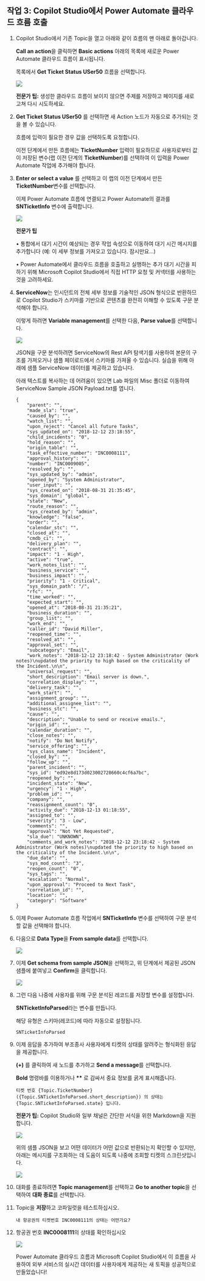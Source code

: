 ## 작업 3: Copilot Studio에서 Power Automate 클라우드 흐름 호출

1.  Copilot Studio에서 기존 Topic을 열고 아래와 같이 흐름의 맨 아래로 돌아갑니다. 

    **Call an action**을 클릭하면 **Basic actions** 아래의 목록에 새로운 Power Automate 클라우드 흐름이 표시됩니다. 

    목록에서 **Get Ticket Status USer50** 흐름을 선택합니다.

    <img src="./images/image20.png">

    **전문가 팁:** 생성한 클라우드 흐름이 보이지 않으면 주제를 저장하고 페이지를 새로 고쳐 다시 시도하세요.

2.  **Get Ticket Status USer50** 를 선택하면 새 Action 노드가 자동으로 추가되는 것을 볼 수 있습니다.

    흐름에 입력이 필요한 경우 값을 선택하도록 요청합니다.

    이전 단계에서 만든 흐름에는 **TicketNumber** 입력이 필요하므로 사용자로부터 값이 저장된 변수(랩 이전 단계의 **TicketNumber**)를
    선택하여 이 입력을 Power Automate 작업에 추가해야 합니다.

3.  **Enter or select a value** 를 선택하고 이 랩의 이전 단계에서 만든 **TicketNumber**변수를 선택합니다. 

    이제 Power Automate 흐름에 연결되고 Power Automate의 결과를 **SNTicketInfo** 변수에 출력합니다.

    <img src="./images/image21.png">

    **전문가 팁**

    • 통합에서 대기 시간이 예상되는 경우 작업 속성으로 이동하여 대기 시간 메시지를 추가합니다
      (예: 이 세부 정보를 가져오고 있습니다. 잠시만요...)

    • Power Automate에서 클라우드 흐름을 호출하고 실행하는 추가 대기 시간을 피하기 위해 Microsoft Copilot Studio에서 직접 HTTP 요청 및 커넥터를 사용하는 것을 고려하세요.

4.  **ServiceNow**는 인시던트의 전체 세부 정보를 기술적인 JSON 형식으로 반환하므로 Copilot Studio가 스키마를 기반으로 콘텐츠를 완전히 이해할 수 있도록 구문 분석해야 합니다.

    이렇게 하려면 **Variable management**를 선택한 다음, **Parse  value**를 선택합니다.

    <img src="./images/image22.png">

     JSON을 구문 분석하려면 ServiceNow의 Rest API 탐색기를 사용하여 본문의 구조를 가져오거나 샘플 페이로드에서 스키마를 가져올 수 있습니다.
     실습을 위해 아래에 샘플 ServiceNow 데이터를 제공하고 있습니다.
    
    아래 텍스트를 복사하는 데 어려움이 있으면 Lab 파일의 Misc 폴더로 이동하여 ServiceNow Sample JSON Payload.txt를 엽니다.

    ```
    {
        "parent": "",
        "made_sla": "true",
        "caused_by": "",
        "watch_list": "",
        "upon_reject": "Cancel all future Tasks",
        "sys_updated_on": "2018-12-12 23:18:55",
        "child_incidents": "0",
        "hold_reason": "",
        "origin_table": "",
        "task_effective_number": "INC0008111",
        "approval_history": "",
        "number": "INC0009005",
        "resolved_by": "",
        "sys_updated_by": "admin",
        "opened_by": "System Administrator",
        "user_input": "",
        "sys_created_on": "2018-08-31 21:35:45",
        "sys_domain": "global",
        "state": "New",
        "route_reason": "",
        "sys_created_by": "admin",
        "knowledge": "false",
        "order": "",
        "calendar_stc": "",
        "closed_at": "",
        "cmdb_ci": "",
        "delivery_plan": "",
        "contract": "",
        "impact": "1 - High",
        "active": "true",
        "work_notes_list": "",
        "business_service": "",
        "business_impact": "",
        "priority": "1 - Critical",
        "sys_domain_path": "/",
        "rfc": "",
        "time_worked": "",
        "expected_start": "",
        "opened_at": "2018-08-31 21:35:21",
        "business_duration": "",
        "group_list": "",
        "work_end": "",
        "caller_id": "David Miller",
        "reopened_time": "",
        "resolved_at": "",
        "approval_set": "",
        "subcategory": "Email",
        "work_notes": "2018-12-12 23:18:42 - System Administrator (Work notes)\nupdated the priority to high based on the criticality of the Incident.\n\n",
        "universal_request": "",
        "short_description": "Email server is down.",
        "correlation_display": "",
        "delivery_task": "",
        "work_start": "",
        "assignment_group": "",
        "additional_assignee_list": "",
        "business_stc": "",
        "cause": "",
        "description": "Unable to send or receive emails.",
        "origin_id": "",
        "calendar_duration": "",
        "close_notes": "",
        "notify": "Do Not Notify",
        "service_offering": "",
        "sys_class_name": "Incident",
        "closed_by": "",
        "follow_up": "",
        "parent_incident": "",
        "sys_id": "ed92e8d173d023002728660c4cf6a7bc",
        "reopened_by": "",
        "incident_state": "New",
        "urgency": "1 - High",
        "problem_id": "",
        "company": "",
        "reassignment_count": "0",
        "activity_due": "2018-12-13 01:18:55",
        "assigned_to": "",
        "severity": "3 - Low",
        "comments": "",
        "approval": "Not Yet Requested",
        "sla_due": "UNKNOWN",
        "comments_and_work_notes": "2018-12-12 23:18:42 - System Administrator (Work notes)\nupdated the priority to high based on the criticality of the Incident.\n\n",
        "due_date": "",
        "sys_mod_count": "3",
        "reopen_count": "0",
        "sys_tags": "",
        "escalation": "Normal",
        "upon_approval": "Proceed to Next Task",
        "correlation_id": "",
        "location": "",
        "category": "Software"
    }
    ```

5.  이제 Power Automate 흐름 작업에서 **SNTicketInfo** 변수를 선택하여 구문 분석할 값을 선택해야 합니다.

6.  다음으로 **Data Type**을 **From sample data**를 선택합니다.
    
    <img src="./images/image23.png">

7.  이제 **Get schema from sample JSON**을 선택하고, 위 단계에서 제공된 JSON 샘플에 붙여넣고 **Confirm**을 클릭합니다.

    <img src="./images/image24.png">

8.  그런 다음 나중에 사용자를 위해 구문 분석된 레코드를 저장할 변수를 설정합니다.

    **SNTicketInfoParsed**라는 변수를 만듭니다. 

    해당 유형은 스키마(레코드)에 따라 자동으로 설정됩니다.

    ```
    SNTicketInfoParsed
    ```
 
9.  이제 응답을 추가하여 부조종사 사용자에게 티켓의 상태를 알려주는 형식화된 응답을 제공합니다.
    
    **(+)** 를 클릭하여 새 노드를 추가하고 **Send a message**를 선택합니다.

    **Bold** 명령바를 이용하거나 **\*\*** 로 감싸서 중요 정보를 굵게 표시해줍니다.

    ```
    티켓 번호 {Topic.TicketNumber} ({Topic.SNTicketInfoParsed.short_description}) 의 상태는  {Topic.SNTicketInfoParsed.state} 입니다.
    ```
    
    **전문가 팁:** Copilot Studio와 일부 채널은 간단한 서식을 위한 Markdown을 지원합니다.
    
    <img src="./images/image25.png">
    
    위의 샘플 JSON을 보고 어떤 데이터가 어떤 값으로 반환되는지 확인할 수 있지만, 아래는 메시지를 구조화하는 데 도움이 되도록 나중에 조회할 티켓의 스크린샷입니다.
    
    <img src="./images/image26.png">

10. 대화를 종료하려면 **Topic management**를 선택하고 **Go to another topic**을 선택하여 **대화 종료**를 선택합니다.

11. Topic을 **저장**하고 코파일럿을 테스트하십시오.
    
    ```
    내 항공권의 티켓번호 INC0008111의 상태는 어떤가요?
    ```

12. 항공권 번호 **INC0008111**의 상태를 확인하십시오

    <img src="./images/image27.png">
    
    Power Automate 클라우드 흐름과 Microsoft Copilot Studio에서 이 흐름을 사용하여 외부 서비스의 실시간 데이터를 사용자에게 제공하는 새 토픽을 성공적으로 만들었습니다!
